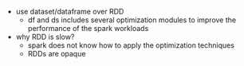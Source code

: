 - use dataset/dataframe over RDD
	- df and ds includes several optimization modules to improve the performance of the spark workloads
- why RDD is slow?
	- spark does not know how to apply the optimization techniques
	- RDDs are opaque